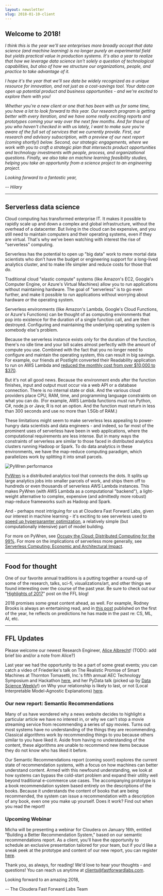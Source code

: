 ```yaml
---
layout: newsletter
slug: 2018-01-10-client
---
```


## Welcome to 2018!

*I think this is the year we'll see enterprises more broadly accept that data science (and machine learning) is no longer purely an experimental field but yields practical value in production systems. It's also a year to realize that how we leverage data science isn't solely a question of technological capabilities, but also of how we structure our organizations, people, and practice to take advantage of it.*

*I hope it's the year that we'll see data be widely recognized as a unique resource for innovation, and not just as a cost-savings tool. Your data can open up potential product and business opportunities - and we're excited to explore them with you!*

*Whether you're a new client or one that has been with us for some time, you have a lot to look forward to this year. Our research program is getting better with every iteration, and we have some really exciting reports and prototypes coming your way over the next few months. And for those of you who haven't checked in with us lately, I want to make sure you're aware of the full set of services that we currently provide. First, our research and advisory subscription, with a preview of our next report (coming shortly!) below. Second, our strategic engagements, where we work with you to craft a strategic plan that intersects product opportunities and technology investments with people, process, and organizational questions. Finally, we also take on machine learning feasibility studies, helping you take an opportunity from a science project to an engineering project.*

*Looking forward to a fantastic year,*

*-- Hilary*

---

## Serverless data science

Cloud computing has transformed enterprise IT. It makes it possible to rapidly
scale up and down a complex and global infrastructure, without the overhead of
a datacenter. But living in the cloud can be expensive, and you still need to
maintain computers and their operating systems, even if they are virtual.
That's why we've been watching with interest the rise of "serverless"
computing.

Serverless has the potential to open up "big data" work to mere mortal data
scientists who don't have the budget or engineering support for a
long-lived analytics cluster, and to make life simpler and reduce costs for
those that do.

Traditional cloud "elastic compute" systems (like Amazon's EC2, Google's Computer
Engine, or Azure's Virtual Machines) allow you to run applications without
maintaining hardware. The goal of "serverless" is to go even further, and make
it possible to run applications without worrying about hardware _or_ the
operating system.

Serverless environments (like Amazon's Lambda, Google's Cloud Functions, or Azure's
Functions) can be thought of as computing environments that pop into existence
for the duration of a single function call, and are then destroyed. Configuring
and maintaining the underlying operating system is somebody else's problem.

Because the serverless instance exists only for the duration of the function,
there's no idle time and your bill scales almost perfectly with the amount of
compute you use. Combined with the fact that you no longer need to configure and
maintain the operating system, this can result in big savings. For example,
our friends at Postlight converted their Readability application to run on AWS
Lambda and [reduced the monthly cost from over $10,000 to
$370](https://trackchanges.postlight.com/serving-39-million-requests-for-370-month-or-how-we-reduced-our-hosting-costs-by-two-orders-of-edc30a9a88cd).

But it's not all good news. Because the environment ends after the function
finishes, input and output must occur via a web API or a database connection.
There is no internal state or disk. And the various cloud providers place CPU,
RAM, time, and programming language constraints on what you can do. (For example,
AWS Lambda functions must run Python, C#, node.js or Java; R is not an option.
And the function must return in less than 300 seconds and use no more than
1.5Gb of RAM.)

These limitations might seem to make serverless less appealing to power-hungry
data scientists and data engineers - and indeed, so far most of the prominent
uses of serverless have been in web applications, where the computational
requirements are less intense. But in many ways the constraints of serverless
are similar to those faced in distributed analytics clusters running Hadoop or
Spark. To do data analytics in these environments, we have the map-reduce
computing paradigm, which parallelizes work by splitting it into small parcels.

![PyWren performance](serverless-pywren.png)

[PyWren](http://pywren.io/) is a distributed analytics tool that connects the
dots. It splits up large analytics jobs into smaller parcels of work, and ships
them off to hundreds or even thousands of serverless AWS Lambda instances. This
makes PyWren (with AWS Lambda as a computational "backend"), a light-weight
alternative to complex, expensive (and admittedly more robust) map-reduce
frameworks such as Hadoop and Spark. 

And - perhaps most intriguing for us at Cloudera Fast Forward Labs, given our
interest in machine learning - it's exciting to see serverless used to [speed up
hyperparamter
optimization](http://tothestars.io/blog/2016/10/19/serverless-ai), a relatively
simple (but computationally intensive) part of model building.

For more on PyWren, see [Occupy the Cloud: Distributed Computing for
the 99%](https://arxiv.org/abs/1702.04024). For more on the implications of
serverless more generally, see [Serverless Computing: Economic and
Architectural
Impact](http://www.doc.ic.ac.uk/~rbc/papers/fse-serverless-17.pdf).

---

## Food for thought

One of our favorite annual traditions is a putting together a round-up of some of the research, talks, sci-fi, visualizations/art, and other things we found interesting over the course of the past year.  Be sure to check out our "[Highlights of 2017](http://blog.fastforwardlabs.com/2017/11/22/2017-highlights.html)" post on the FFL blog!

2018 promises some great content ahead, as well.  For example, Rodney Brooks is always an entertaining read, and in [this post](https://rodneybrooks.com/my-dated-predictions/) published on the first of the year, he reflects on predictions he has made in the past re: CS, ML, AI, etc.

---

## FFL Updates

Please welcome our newest Research Engineer, [Alice Albrecht](https://www.linkedin.com/in/alice-albrecht-6379868/)!
(TODO: add brief bio and/or a note from Alice?)

Last year we had the opportunity to be a part of some great events; you can catch a video of Friederike's talk on The Realistic Promise of Smart Machines at Thornton Tomasetti, Inc.'s fifth annual AEC Technology Symposium and Hackathon [here](https://youtu.be/EexnY6G46Qs), and her PyData talk (picked up by [Data Science Weekly](https://www.datascienceweekly.org/newsletters/data-science-weekly-newsletter-issue-214)!) on Why your relationship is likely to last, or not (Local Interpretable Model-Agnostic Explanations) [here](https://youtu.be/Z3v2c_OysI4).

### Our new report: Semantic Recommendations

Many of us have wondered why a news website decides to highlight a particular article we have no interest in, or why we can't stop a movie streaming service from recommending a series of spy movies. Turns out most systems have no understanding of the things they are recommending. Classical algorithms work by recommending things to you because others similar to you have liked it. Aside from having no understanding of the content, these algorithms are unable to recommend new items because they do not know who has liked it before.                                
                                                                                                     
Our Semantic Recommendations report (coming soon!) explores the current state of recommendation systems, with a focus on how machines can better understand content. Armed with this newfound understanding, we look at how systems can bypass the cold-start problem and expand their utility well beyond traditional e-commerce use cases. The accompanying prototype is a book recommendation system based entirely on the descriptions of the books. Because it understands the content of books that are being recommended, the system can issue a recommendation with a description of any book, even one you make up yourself. Does it work? Find out when you read the report!                     

### Upcoming Webinar

Micha will be presenting a webinar for Cloudera on January 16th, entitled "Building a Better Recommendation System," based on our semantic recommendations report. As a client, you'll have the opportunity to schedule an exclusive presentation tailored for your team, but if you'd like a sneak peek at the prototype and content of our new report, you can register [here](http://go.cloudera.com/semantic-recommendation-systems).

Thank you, as always, for reading!  We'd love to hear your thoughts - and questions! You can reach us anytime at clients@fastforwardlabs.com.

Looking forward to an amazing 2018,

-- The Cloudera Fast Forward Labs Team
